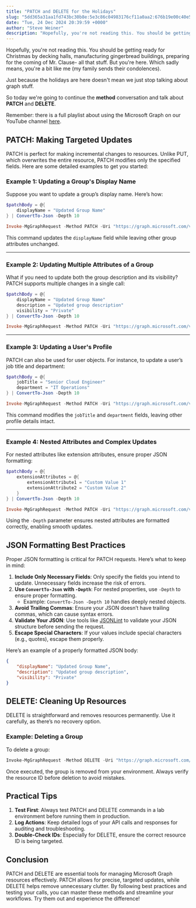 ```yaml
---
title: "PATCH and DELETE for the Holidays"
slug: "5dd365a31aa1fd743bc30b8e:5e3c86c04983176cf11a0aa2:676b19e00c40e570a1b84708"
date: "Tue, 24 Dec 2024 20:39:59 +0000"
author: "Steve Weiner"
description: "Hopefully, you're not reading this. You should be getting ready for Christmas by decking halls, manufacturing gingerbread buildings, preparing for the coming of Mr. Clause- all that stuff. But you're here. Which sadly means, you're a bit like me (my family sends their condolences). Just because the holidays"
---
```


Hopefully, you're not reading this. You should be getting ready for Christmas by decking halls, manufacturing gingerbread buildings, preparing for the coming of Mr. Clause- all that stuff. But you're here. Which sadly means, you're a bit like me (my family sends their condolences).

Just because the holidays are here doesn't mean we just stop talking about graph stuff.

So today we're going to continue the **method** conversation and talk about **PATCH** and **DELETE**.

Remember: there is a full playlist about using the Microsoft Graph on our YouTube channel [here](https://www.youtube.com/playlist?list=PLKROqDcmQsFls8cPHk3HFz2mUURHx46_O).

PATCH: Making Targeted Updates
------------------------------

PATCH is perfect for making incremental changes to resources. Unlike PUT, which overwrites the entire resource, PATCH modifies only the specified fields. Here are some detailed examples to get you started:

### Example 1: Updating a Group's Display Name

Suppose you want to update a group’s display name. Here’s how:

```powershell
$patchBody = @{
    displayName = "Updated Group Name"
} | ConvertTo-Json -Depth 10

Invoke-MgGraphRequest -Method PATCH -Uri "https://graph.microsoft.com/v1.0/groups/{group-id}" -Body $patchBody
```

This command updates the `displayName` field while leaving other group attributes unchanged.

* * *

### Example 2: Updating Multiple Attributes of a Group

What if you need to update both the group description and its visibility? PATCH supports multiple changes in a single call:

```powershell
$patchBody = @{
    displayName = "Updated Group Name"
    description = "Updated group description"
    visibility = "Private"
} | ConvertTo-Json -Depth 10

Invoke-MgGraphRequest -Method PATCH -Uri "https://graph.microsoft.com/v1.0/groups/{group-id}" -Body $patchBody
```

* * *

### Example 3: Updating a User's Profile

PATCH can also be used for user objects. For instance, to update a user’s job title and department:

```powershell
$patchBody = @{
    jobTitle = "Senior Cloud Engineer"
    department = "IT Operations"
} | ConvertTo-Json -Depth 10

Invoke-MgGraphRequest -Method PATCH -Uri "https://graph.microsoft.com/v1.0/users/{user-id}" -Body $patchBody
```

This command modifies the `jobTitle` and `department` fields, leaving other profile details intact.

* * *

### Example 4: Nested Attributes and Complex Updates

For nested attributes like extension attributes, ensure proper JSON formatting:

```powershell
$patchBody = @{
    extensionAttributes = @{
        extensionAttribute1 = "Custom Value 1"
        extensionAttribute2 = "Custom Value 2"
    }
} | ConvertTo-Json -Depth 10

Invoke-MgGraphRequest -Method PATCH -Uri "https://graph.microsoft.com/v1.0/users/{user-id}" -Body $patchBody
```

Using the `-Depth` parameter ensures nested attributes are formatted correctly, enabling smooth updates.

JSON Formatting Best Practices
------------------------------

Proper JSON formatting is critical for PATCH requests. Here’s what to keep in mind:

1.  **Include Only Necessary Fields**: Only specify the fields you intend to update. Unnecessary fields increase the risk of errors.
2.  **Use `ConvertTo-Json` with `-Depth`**: For nested properties, use `-Depth` to ensure proper formatting.
    -   Example: `ConvertTo-Json -Depth 10` handles deeply nested objects.
3.  **Avoid Trailing Commas**: Ensure your JSON doesn’t have trailing commas, which can cause syntax errors.
4.  **Validate Your JSON**: Use tools like [JSONLint](https://jsonlint.com/) to validate your JSON structure before sending the request.
5.  **Escape Special Characters**: If your values include special characters (e.g., quotes), escape them properly.

Here’s an example of a properly formatted JSON body:

```json
{
    "displayName": "Updated Group Name",
    "description": "Updated group description",
    "visibility": "Private"
}
```

DELETE: Cleaning Up Resources
-----------------------------

DELETE is straightforward and removes resources permanently. Use it carefully, as there’s no recovery option.

### Example: Deleting a Group

To delete a group:

```powershell
Invoke-MgGraphRequest -Method DELETE -Uri "https://graph.microsoft.com/v1.0/groups/{group-id}"
```

Once executed, the group is removed from your environment. Always verify the resource ID before deletion to avoid mistakes.

Practical Tips
--------------

1.  **Test First**: Always test PATCH and DELETE commands in a lab environment before running them in production.
2.  **Log Actions**: Keep detailed logs of your API calls and responses for auditing and troubleshooting.
3.  **Double-Check IDs**: Especially for DELETE, ensure the correct resource ID is being targeted.

Conclusion
----------

PATCH and DELETE are essential tools for managing Microsoft Graph resources effectively. PATCH allows for precise, targeted updates, while DELETE helps remove unnecessary clutter. By following best practices and testing your calls, you can master these methods and streamline your workflows. Try them out and experience the difference!